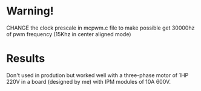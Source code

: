 # Warning!

CHANGE the clock prescale in mcpwm.c file to make possible get 30000hz of pwm frequency (15Khz in center aligned mode)

# Results

Don't used in prodution but worked well with a three-phase motor of 1HP 220V in a board (designed by me) with IPM modules of 10A 600V.
